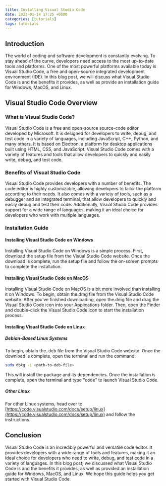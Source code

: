 ```yaml
---
title: Installing Visual Studio Code
date: 2023-01-14 17:25 +0800
categories: [tutorials]
tags: tutorials
---
```


## Introduction

The world of coding and software development is constantly evolving. To stay ahead of the curve, developers need access to the most up-to-date tools and platforms. One of the most powerful platforms available today is Visual Studio Code, a free and open-source integrated development environment (IDE). In this blog post, we will discuss what Visual Studio Code is and the benefits it provides, as well as provide an installation guide for Windows, MacOS, and Linux.

## Visual Studio Code Overview

### What is Visual Studio Code?

Visual Studio Code is a free and open-source source-code editor developed by Microsoft. It is designed for developers to write, debug, and test code in a variety of languages, including JavaScript, C++, Python, and many others. It is based on Electron, a platform for desktop applications built using HTML, CSS, and JavaScript. Visual Studio Code comes with a variety of features and tools that allow developers to quickly and easily write, debug, and test code.

### Benefits of Visual Studio Code

Visual Studio Code provides developers with a number of benefits. The code editor is highly customizable, allowing developers to tailor the platform according to their needs. It also comes with a variety of tools, such as a debugger and an integrated terminal, that allow developers to quickly and easily debug and test their code. Additionally, Visual Studio Code provides support for a wide range of languages, making it an ideal choice for developers who work with multiple languages.

### Installation Guide

#### Installing Visual Studio Code on Windows

Installing Visual Studio Code on Windows is a simple process. First, download the setup file from the Visual Studio Code website. Once the download is complete, run the setup file and follow the on-screen prompts to complete the installation.

#### Installing Visual Studio Code on MacOS

Installing Visual Studio Code on MacOS is a bit more involved than installing it on Windows. To begin, obtain the.dmg file from the Visual Studio Code website. After you've finished downloading, open the.dmg file and drag the Visual Studio Code icon into your Applications folder. Then, open the Finder and double-click the Visual Studio Code icon to start the installation process.

#### Installing Visual Studio Code on Linux

##### Debian-Based Linux Systems

To begin, obtain the .deb file from the Visual Studio Code website. Once the download is complete, open the terminal and run the command:

```bash
sudo dpkg -i <path-to-deb-file>
```

This will install the package and its dependencies. Once the installation is complete, open the terminal and type "code" to launch Visual Studio Code.

##### Other Linux

For other Linux systems, head over to [https://code.visualstudio.com/docs/setup/linux](https://code.visualstudio.com/docs/setup/linux) and follow the instructions.

## Conclusion

Visual Studio Code is an incredibly powerful and versatile code editor. It provides developers with a wide range of tools and features, making it an ideal choice for developers who need to write, debug, and test code in a variety of languages. In this blog post, we discussed what Visual Studio Code is and the benefits it provides, as well as provided an installation guide for Windows, MacOS, and Linux. We hope this guide helps you get started with Visual Studio Code.
